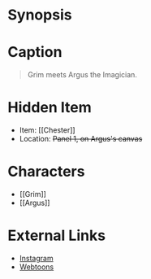 # Synopsis


# Caption
> Grim meets Argus the Imagician.

# Hidden Item
* Item: [[Chester]]
* Location: <strike>Panel 1, on Argus's canvas</strike>

# Characters
* [[Grim]]
* [[Argus]]

# External Links
* [Instagram](https://www.instagram.com/p/CD7ZgYyDwp6/)
* [Webtoons](https://www.webtoons.com/en/challenge/twistwood-tales/50-argus-the-imagician/viewer?title_no=344740&episode_no=55)